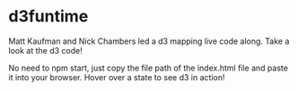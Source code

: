 # d3funtime

Matt Kaufman and Nick Chambers led a d3 mapping live code along. Take a look at the d3 code!

No need to npm start, just copy the file path of the index.html file and paste it into your browser. Hover over a state to see d3 in action!
